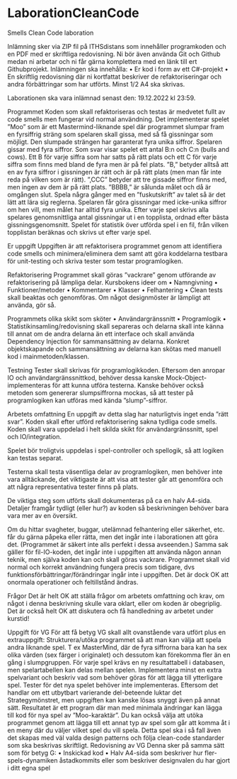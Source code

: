 # LaborationCleanCode
Smells
Clean Code laboration

Inlämning sker via ZIP fil på ITHSdistans som innehåller programkoden och en PDF med er 
skriftliga redovisning. Ni bör även använda Git och Github medan ni arbetar och ni får gärna 
komplettera med en länk till ert Githubprojekt.
Inlämningen ska innehålla:
• Er kod i form av ett C#-projekt
• En skriftlig redovisning där ni kortfattat beskriver de refaktoriseringar och andra 
förbättringar som har utförts. Minst 1/2 A4 ska skrivas.

Laborationen ska vara inlämnad senast den: 19.12.2022 kl 23:59.

Programmet
Koden som skall refaktoriseras och testas är medvetet fullt av code smells men fungerar vid normal 
användning. Det implementerar spelet ”Moo” som är ett Mastermind-liknande spel där programmet 
slumpar fram en fyrsiffrig sträng som spelaren skall gissa, med så få gissningar som möjligt. Den 
slumpade strängen har garanterat fyra unika siffror.
Spelaren gissar med fyra siffror. Som svar visar spelet ett antal B:n och C:n (bulls and cows). Ett B 
för varje siffra som har satts på rätt plats och ett C för varje siffra som finns med bland de fyra men 
är på fel plats. ”B,” betyder alltså att en av fyra siffror i gissningen är rätt och är på rätt plats (men 
man får inte reda på vilken som är rätt). ”,CCC” betyder att tre gissade siffror finns med, men ingen 
av dem är på rätt plats. ”BBBB,” är sålunda målet och då är omgången slut.
Spela några gånger med en ”fuskutskrift” av talet så är det lätt att lära sig reglerna. Spelaren får 
göra gissningar med icke-unika siffror om hen vill, men målet har alltid fyra unika. Efter varje spel 
skrivs alla spelares genomsnittliga antal gissningar ut i en topplista, ordnad efter bästa 
gissningsgenomsnitt.
Spelet för statistik över utförda spel i en fil, från vilken topplistan beräknas och skrivs ut efter varje 
spel.

Er uppgift
Uppgiften är att refaktorisera programmet genom att identifiera code smells och minimera/eliminera
dem samt att göra koddelarna testbara för unit-testing och skriva tester som testar programlogiken.

Refaktorisering
Programmet skall göras ”vackrare” genom utförande av refaktorisering på lämpliga delar.
Kursbokens ideer om
• Namngivning
• Funktioner/metoder
• Kommentarer
• Klasser
• Felhantering
• Clean tests
skall beaktas och genomföras.
Om något designmöster är lämpligt att använda, gör så.

Programmets olika skikt som sköter
• Användargränssnitt
• Programlogik
• Statistikinsamling/redovisning
skall separeras och delarna skall inte känna till annat om de andra delarna än ett interface och skall
använda Dependency Injection för sammansättning av delarna. Konkret objektskapande och 
sammansättning av delarna kan skötas med manuell kod i mainmetoden/klassen.

Testning
Tester skall skrivas för programlogikkoden. Eftersom den anropar IO och användargränssnittkod, 
behöver dessa kanske Mock-Object-implementeras för att kunna utföra testerna. Kanske behöver 
också metoden som genererar slumpsiffrorna mockas, så att tester på programlogiken kan utföras 
med kända ”slump”-siffror.

Arbetets omfattning
En uppgift av detta slag har naturligtvis inget enda ”rätt svar”.
Koden skall efter utförd refaktorisering sakna tydliga code smells.
Koden skall vara uppdelad i helt skilda skikt för användargränssnitt, spel och IO/integration.

Spelet bör troligtvis uppdelas i spel-controller och spellogik, så att logiken kan testas separat.

Testerna skall testa väsentliga delar av programlogiken, men behöver inte vara alltäckande, det 
viktigaste är att visa att tester går att genomföra och att några representativa tester finns på plats.

De viktiga steg som utförts skall dokumenteras på ca en halv A4-sida. Detaljer framgår tydligt (eller
hur?) av koden så beskrivningen behöver bara vara mer av en översikt. 

Om du hittar svagheter, buggar, utelämnad felhantering eller säkerhet, etc. får du gärna påpeka eller rätta, men det ingår inte
i laborationen att göra det. (Programmet är säkert inte alls perfekt i dessa avseenden.) Samma sak 
gäller för fil-IO-koden, det ingår inte i uppgiften att använda någon annan teknik, men själva koden 
kan och skall göras vackrare. Programmet skall vid normal och korrekt användning fungera precis 
som tidigare, dvs funktionsförbättringar/förändringar ingår inte i uppgiften. Det är dock OK att 
onormala operationer och feltillstånd ändras.

Frågor
Det är helt OK att ställa frågor om arbetets omfattning och krav, om något i denna beskrivning 
skulle vara oklart, eller om koden är obegriplig. Det är också helt OK att diskutera och få 
handledning av arbetet under kurstid!

Uppgift för VG
För att få betyg VG skall allt ovanstående vara utfört plus en extrauppgift: 
Strukturera/utöka programmet så att man kan välja att spela andra liknande spel.
T ex MasterMind, där de fyra siffrorna bara kan ha sex olika värden (sex färger i originalet) och 
dessutom kan förekomma fler än en gång i slumpgruppen. För varje spel krävs en ny resultattabell i 
databasen, men spelartabellen kan delas mellan spelen. Implementera minst en extra spelvariant och
beskriv vad som behöver göras för att lägga till ytterligare spel. Tester för det nya spelet behöver 
inte implementeras. Eftersom det handlar om ett utbytbart varierande del-beteende luktar det 
Strategymönstret, men uppgiften kan kanske lösas snyggt även på annat sätt. Resultatet är ett 
program där man med minimala ändringar kan lägga till kod för nya spel av ”Moo-karaktär”.
Du kan också välja att utöka programmet genom att lägga till ett annat typ av spel som går att 
komma åt i en meny där du väljer vilket spel du vill spela. Detta spel ska i så fall även det skapas 
med väl valda design patterns och följa clean-code standarder som ska beskrivas skriftligt. 
Redovisning av VG
Denna sker på samma sätt som för betyg G:
• Inskickad kod
• Halv A4-sida som beskriver hur fler-spels-dynamiken åstadkommits eller som beskriver 
designvalen du har gjort i ditt egna spel
